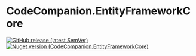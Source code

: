 # CodeCompanion.EntityFrameworkCore

[![GitHub release (latest SemVer)](https://img.shields.io/github/v/release/kblyr/CodeCompanion.EntityFrameworkCore?color=white&logo=github)](https://github.com/kblyr/CodeCompanion.EntityFrameworkCore)
[![Nuget version (CodeCompanion.EntityFrameworkCore)](https://img.shields.io/nuget/v/CodeCompanion.EntityFrameworkCore?logo=nuget)](https://www.nuget.org/packages/CodeCompanion.EntityFrameworkCore)
